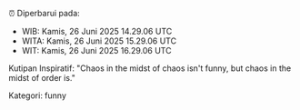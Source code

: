 ⏰ Diperbarui pada:
- WIB: Kamis, 26 Juni 2025 14.29.06 UTC
- WITA: Kamis, 26 Juni 2025 15.29.06 UTC
- WIT: Kamis, 26 Juni 2025 16.29.06 UTC

Kutipan Inspiratif:
"Chaos in the midst of chaos isn't funny, but chaos in the midst of order is."


Kategori: funny

